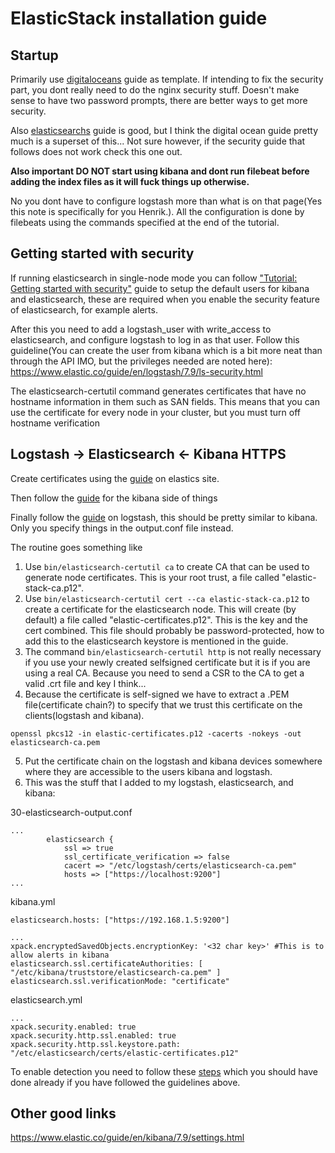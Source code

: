 # ElasticStack installation guide

## Startup
Primarily use 
[digitaloceans](https://www.digitalocean.com/community/tutorials/how-to-install-elasticsearch-logstash-and-kibana-elastic-stack-on-ubuntu-20-04)
guide as template. If intending to fix the security part, you dont really need to do the nginx security stuff. Doesn't make sense to have two password prompts, there are better ways to get more security.

Also [elasticsearchs](https://www.elastic.co/guide/en/elastic-stack-get-started/7.9/get-started-elastic-stack.html) guide is good, but I think the digital ocean guide pretty much is a superset of this... Not sure however, if the security guide that follows does not work check this one out. 

**Also important DO NOT start using kibana and dont run filebeat before adding the index files as it will fuck things up otherwise.**

No you dont have to configure logstash more than what is on that page(Yes this note is specifically for you Henrik.). All the configuration is done by filebeats using the commands specified at the end of the tutorial. 

## Getting started with security
If running elasticsearch in single-node mode you can follow ["Tutorial: Getting started with security"](https://www.elastic.co/guide/en/elasticsearch/reference/current/security-getting-started.html) guide to setup the default users for kibana and elasticsearch, these are required when you enable the security feature of elasticsearch, for example alerts. 


After this you need to add a logstash_user with write_access to elasticsearch, and configure logstash to log in as that user. Follow this guideline(You can create the user from kibana which is a bit more neat than through the API IMO, but the privileges needed are noted here):<br>
https://www.elastic.co/guide/en/logstash/7.9/ls-security.html 


The elasticsearch-certutil command generates certificates that have no hostname information in them such as SAN fields. This means that you can use the certificate for every node in your cluster, but you must turn off hostname verification

## Logstash -> Elasticsearch <- Kibana HTTPS
Create certificates using the [guide](https://www.elastic.co/guide/en/elasticsearch/reference/7.9/configuring-tls.html#node-certificates) on elastics site.

Then follow the [guide](https://www.elastic.co/guide/en/kibana/7.9/configuring-tls.html#configuring-tls-kib-es) for the kibana side of things

Finally follow the [guide](https://www.elastic.co/guide/en/logstash/7.9/ls-security.html) on logstash, this should be pretty similar to kibana. Only you specify things in the output.conf file instead.

The routine goes something like
1. Use `bin/elasticsearch-certutil ca` to create CA that can be used to generate node certificates. This is your root trust, a file called "elastic-stack-ca.p12".
2. Use `bin/elasticsearch-certutil cert --ca elastic-stack-ca.p12` to create a certificate for the elasticsearch node. This will create (by default) a file called "elastic-certificates.p12". This is the key and the cert combined. This file should probably be password-protected, how to add this to the elasticsearch keystore is mentioned in the guide.
3. The command `bin/elasticsearch-certutil http` is not really necessary if you use your newly created selfsigned certificate but it is if you are using a real CA. Because you need to send a CSR to the CA to get a valid .crt file and key I think... 
4. Because the certificate is self-signed we have to extract a .PEM file(certificate chain?) to specify that we trust this certificate on the clients(logstash and kibana).
```
openssl pkcs12 -in elastic-certificates.p12 -cacerts -nokeys -out elasticsearch-ca.pem
```
5. Put the certificate chain on the logstash and kibana devices somewhere where they are accessible to the users kibana and logstash. 
6. This was the stuff that I added to my logstash, elasticsearch, and kibana:

30-elasticsearch-output.conf
```
...
        elasticsearch {
            ssl => true
            ssl_certificate_verification => false
            cacert => "/etc/logstash/certs/elasticsearch-ca.pem"
            hosts => ["https://localhost:9200"]
...
```
kibana.yml
```
elasticsearch.hosts: ["https://192.168.1.5:9200"]

...
xpack.encryptedSavedObjects.encryptionKey: '<32 char key>' #This is to allow alerts in kibana
elasticsearch.ssl.certificateAuthorities: [ "/etc/kibana/truststore/elasticsearch-ca.pem" ]
elasticsearch.ssl.verificationMode: "certificate"
```

elasticsearch.yml
```
...
xpack.security.enabled: true
xpack.security.http.ssl.enabled: true
xpack.security.http.ssl.keystore.path: "/etc/elasticsearch/certs/elastic-certificates.p12"
```

To enable detection you need to follow these [steps](https://www.elastic.co/guide/en/security/7.9/detections-permissions-section.html) which you should have done already if you have followed the guidelines above. 

## Other good links
https://www.elastic.co/guide/en/kibana/7.9/settings.html
